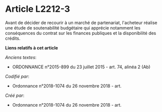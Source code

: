 # Article L2212-3

Avant de décider de recourir à un marché de partenariat, l'acheteur réalise une étude de soutenabilité budgétaire qui
apprécie notamment les conséquences du contrat sur les finances publiques et la disponibilité des crédits.

**Liens relatifs à cet article**

_Anciens textes_:

  - ORDONNANCE n°2015-899 du 23 juillet 2015 - art. 74, alinéa 2 (Ab)

_Codifié par_:

  - Ordonnance n°2018-1074 du 26 novembre 2018 - art.

_Créé par_:

  - Ordonnance n°2018-1074 du 26 novembre 2018 - art.

